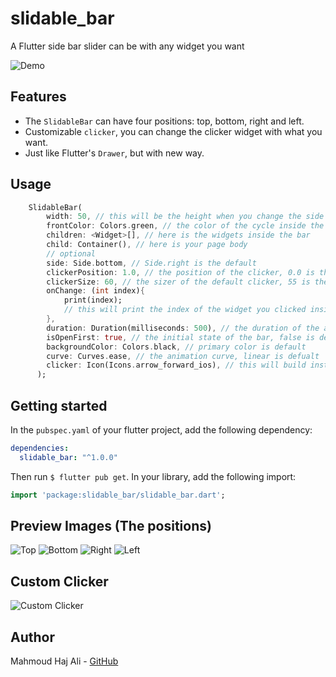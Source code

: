 # slidable_bar

A Flutter side bar slider can be with any widget you want

![Demo](./demo.gif)

## Features

* The `SlidableBar` can have four positions: top, bottom, right and left.
* Customizable `clicker`, you can change the clicker widget with what you want.
* Just like Flutter's `Drawer`, but with new way.

## Usage

```dart
    SlidableBar(
        width: 50, // this will be the height when you change the side to bottom or top
        frontColor: Colors.green, // the color of the cycle inside the default clicker
        children: <Widget>[], // here is the widgets inside the bar
        child: Container(), // here is your page body
        // optional
        side: Side.bottom, // Side.right is the default
        clickerPosition: 1.0, // the position of the clicker, 0.0 is the default
        clickerSize: 60, // the sizer of the default clicker, 55 is the default
        onChange: (int index){
            print(index);
            // this will print the index of the widget you clicked inside the bar
        },
        duration: Duration(milliseconds: 500), // the duration of the animation, (300 mil) is the default
        isOpenFirst: true, // the initial state of the bar, false is default
        backgroundColor: Colors.black, // primary color is default
        curve: Curves.ease, // the animation curve, linear is defualt
        clicker: Icon(Icons.arrow_forward_ios), // this will build instead of the default clicker
      );
```

## Getting started

In the `pubspec.yaml` of your flutter project, add the following dependency:

```yaml
dependencies:
  slidable_bar: "^1.0.0"
```

Then run `$ flutter pub get`. In your library, add the following import:

```dart
import 'package:slidable_bar/slidable_bar.dart';
```
## Preview Images (The positions)

![Top](./top.jpg)
![Bottom](./bottom.jpg)
![Right](./right.jpg)
![Left](./left.jpg)


## Custom Clicker

![Custom Clicker](./custom_clicker.jpg)

## Author

Mahmoud Haj Ali - [GitHub](https://github.com/mahmoud-haj-ali)